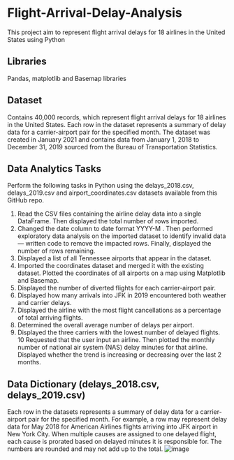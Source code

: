 # Flight-Arrival-Delay-Analysis
This project aim to represent flight arrival delays for 18 airlines in the United States using Python

## Libraries 
 Pandas, matplotlib and Basemap libraries
 
 ## Dataset
 Contains 40,000 records, which represent flight arrival delays for 18 airlines in the United States. Each row in the dataset represents a summary of delay data for a     carrier-airport pair for the specified month. 
 The dataset was created in January 2021 and contains data from January 1, 2018 to December 31, 2019 sourced from the Bureau of Transportation Statistics.
 

## Data Analytics Tasks
Perform the following tasks in Python using the delays_2018.csv, delays_2019.csv and airport_coordinates.csv datasets available from this GitHub repo.
 1. Read the CSV files containing the airline delay data into a single DataFrame. Then displayed the total number of rows imported.
 2. Changed the date column to date format YYYY-M . Then performed exploratory data analysis on the imported dataset to identify invalid data — written code to                 remove the impacted rows. Finally, displayed the number of rows remaining.
 3. Displayed a list of all Tennessee airports that appear in the dataset.
 4. Imported the coordinates dataset and merged it with the existing dataset. Plotted the coordinates of all airports on a map using Matplotlib and Basemap.
 5. Displayed the number of diverted flights for each carrier-airport pair.
 6. Displayed how many arrivals into JFK in 2019 encountered both weather and carrier delays.
 7. Displayed the airline with the most flight cancellations as a percentage of total arriving flights.
 8. Determined the overall average number of delays per airport.
 9. Displayed the three carriers with the lowest number of delayed flights.
 10 Requested that the user input an airline. Then plotted the monthly number of national air system (NAS) delay minutes for that airline. Displayed whether the trend is increasing or decreasing over the last 2 months.

## Data Dictionary (delays_2018.csv, delays_2019.csv)
Each row in the datasets represents a summary of delay data for a carrier-airport pair for the specified month. For example, a row may represent delay data for May 2018 for American Airlines flights arriving into JFK airport in New York City.
When multiple causes are assigned to one delayed flight, each cause is prorated based on delayed minutes it is responsible for. The numbers are rounded and may not add up to the total.
![image](https://user-images.githubusercontent.com/45625862/182100227-b3602b6d-36a1-42b5-8e34-31a516ade6c4.png)
